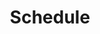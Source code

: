 ---
templateKey: schedule
  
title: Schedule
classesTimetable:
  subHeading: Class timetable
comingUp:
  body: >-
    **Retreat in Austria**

    Come together in a circle of sisters to celebrate our womanhood

    **Date**: SEP  
    **Venue**: Austria….  
  subHeading: Up and coming...
thisMonth:
  body: >-
    **Soulful Sistahood: Root, Restore, Rise**

    Come together in a circle of sisters to celebrate Our womanhood

    **Date**: SUN 20 JAN  
    **Time**: 15:00-17:30  
    **Venue**: The Granville ….
  subHeading: This month..
  sectionHeading: Workshops & Events
pageLink:
linkURL: /classes
text: More about classe
---